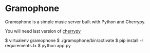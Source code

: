 Gramophone
==========

Gramophone is a simple music server built with Python and Cherrypy.

You will need last version of [cherrypy](https://bitbucket.org/cherrypy/cherrypy/overview)


$ virtualenv gramophone
$ ./gramophone/bin/activate
$ pip install -r requirements.tx
$ python app.py
